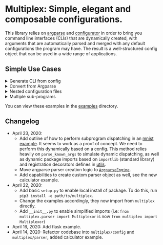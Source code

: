 # Multiplex: Simple, elegant and composable configurations.

This library relies on [argparse](https://docs.python.org/3.8/library/argparse.html) 
and [configurator](https://configurator.readthedocs.io/en/latest/index.html) in order to 
bring you command line interfaces (CLIs) that are dynamically created, with arguments that are 
automatically parsed and merged with any default configurations the program may have. The result 
is a well-structured config object that can be used in a wide range of applications.

## Simple Use Cases

<details>
<summary>Generate CLI from config</summary>
<p>

If you already use a configuration object (dict, string, a yaml file or otherwise), 
you can generate a simple CLI from it. Here's a simple example using flask:

```python
from flask import Flask
from multiplex import Multiplexor

app = Flask(__name__)

m = Multiplexor(dict(app.config))
args = m.get_conf()
app.config.update(args.data)
```

This takes flask's default config, exposes a corresponding CLI that 
let's you override any parameters and then updates these defaults. 
Here's the generated CLI:

```
multiplex\examples> python3 server.py -h
usage: server.py [-h] [--ENV] [--DEBUG] [--TESTING] [--PROPAGATE_EXCEPTIONS]
                 [--PRESERVE_CONTEXT_ON_EXCEPTION] [--SECRET_KEY]
                 [--PERMANENT_SESSION_LIFETIME] [--USE_X_SENDFILE]
                 [--SERVER_NAME] [--APPLICATION_ROOT] [--SESSION_COOKIE_NAME]
                 [--SESSION_COOKIE_DOMAIN] [--SESSION_COOKIE_PATH]
                 [--SESSION_COOKIE_HTTPONLY] [--SESSION_COOKIE_SECURE]
                 [--SESSION_COOKIE_SAMESITE] [--SESSION_REFRESH_EACH_REQUEST]
                 [--MAX_CONTENT_LENGTH] [--SEND_FILE_MAX_AGE_DEFAULT]
                 [--TRAP_BAD_REQUEST_ERRORS] [--TRAP_HTTP_EXCEPTIONS]
                 [--EXPLAIN_TEMPLATE_LOADING] [--PREFERRED_URL_SCHEME]
                 [--JSON_AS_ASCII] [--JSON_SORT_KEYS]
                 [--JSONIFY_PRETTYPRINT_REGULAR] [--JSONIFY_MIMETYPE]
                 [--TEMPLATES_AUTO_RELOAD] [--MAX_COOKIE_SIZE]

optional arguments:
  -h, --help            show this help message and exit

default parameters:
  --ENV                 default is 'production'
  --DEBUG               default is False
  --TESTING             default is False
  --PROPAGATE_EXCEPTIONS
                        default is None
  --PRESERVE_CONTEXT_ON_EXCEPTION
                        default is None
  --SECRET_KEY          default is None
  --PERMANENT_SESSION_LIFETIME
                        default is datetime.timedelta(days=31)
  --USE_X_SENDFILE      default is False
  --SERVER_NAME         default is None
  --APPLICATION_ROOT    default is '/'
  --SESSION_COOKIE_NAME
                        default is 'session'
  --SESSION_COOKIE_DOMAIN
                        default is None
  --SESSION_COOKIE_PATH
                        default is None
  --SESSION_COOKIE_HTTPONLY
                        default is True
  --SESSION_COOKIE_SECURE
                        default is False
  --SESSION_COOKIE_SAMESITE
                        default is None
  --SESSION_REFRESH_EACH_REQUEST
                        default is True
  --MAX_CONTENT_LENGTH
                        default is None
  --SEND_FILE_MAX_AGE_DEFAULT
                        default is datetime.timedelta(seconds=43200)
  --TRAP_BAD_REQUEST_ERRORS
                        default is None
  --TRAP_HTTP_EXCEPTIONS
                        default is False
  --EXPLAIN_TEMPLATE_LOADING
                        default is False
  --PREFERRED_URL_SCHEME
                        default is 'http'
  --JSON_AS_ASCII       default is True
  --JSON_SORT_KEYS      default is True
  --JSONIFY_PRETTYPRINT_REGULAR
                        default is False
  --JSONIFY_MIMETYPE    default is 'application/json'
  --TEMPLATES_AUTO_RELOAD
                        default is None
  --MAX_COOKIE_SIZE     default is 4093
```

The `Multiplexor` constructor can take in a path to a config file, 
a config object (that subclasses a dictionary), or a string.

</p>
</details>

<details>
<summary>Convert from Argparse</summary>
<p>

It is very common to parse arguments with python's `argparse` 
and then pass the resulting `Namespace` as a parameter to a 
function or class. 

Here's a simple example. Say you have a calculator function like so:
```python
def calculator(value1, value2, operation):
    op = getattr(operator, operation)
    result = op(value1, value2)
    print(result)
```

A typical way to run this as a CLI is to define all argparse arguments 
and run calculator like so:

```python
if __name__ == "__main__":
    parser = argparse.ArgumentParser(
        description='Simple Calculator CLI')
    parser.add_argument('operation', type=str, choices=['add', 'sub'],
                        help='what operation to perform')
    parser.add_argument('value1', type=float,
                        help='first value')
    parser.add_argument('value2', type=float,
                        help='second value')
    args = parser.parse_args()
    calculator(**vars(args))
```

_Note_: Notice that using getattr on operator might not be safe as the 
`operation` can be anything? This is fine because the `operation` is actually 
restricted to a few choices by argparse. 

With `multiplex` one can simply create a configuration 
file containing something like the following:

```yaml
argparse:
  parser:
    description: 'Simple Calculator CLI'
  arguments:
    - name_or_flags: operation
      choices: [add, sub]
      help: 'what operation to perform'
    - name_or_flags: value1
      type: float
      help: 'first value'
    - name_or_flags: value2
      type: float
      help: 'second value'

```

And replace the whole argparse CLI creation with an automated one:

```python
if __name__ == "__main__":
    from multiplex import Multiplexor

    m = Multiplexor('calculator.yaml')
    args = m.get_conf()
    calculator(**args.data)
```

With this in place, it is now much easier to extend the functionality of 
your calculator application, as any config changes will be mirrored in the CLI.
To add more operations, like say, multiplication and modulus, we can simply
change one line in `calculator.yaml`:

```yaml
choices: [add, sub, mul, mod]
```

</p>
</details>

<details>
<summary>Nested configuration files</summary>
<p>
More to come!
</p>
</details>

<details>
<summary>Multiple sub-programs</summary>
<p>
More to come!
</p>
</details>


You can view these examples in the [examples](examples) directory.  

## Changelog

* April 23, 2020:
    * Add outline of how to perform subprogram dispatching in an [mnist example](examples/mnist/mnist.py).
    It seems to work as a proof of concept. We need to perform this dynamically based on a config. This 
    method relies heavily on `parse_known_args` to simulate dynamic dispatching, as well 
    as dynamic package imports based on `importlib` (standard library) and registration 
    decorators defines in [utils](multiplex/utils.py).
    * Move argparse parser creation logic to [`ArgparseEngine`](multiplex/engines.py).
    * Add capabilities to create custom parser object as well, see the new calculator example.
* April 22, 2020: 
    * Add basic `setup.py` to enable local install of package. 
    To do this, run `pip3 install -e path/to/multiplex`. 
    * Change the examples accordingly, they now import from `multiplex` directly. 
    * Add `__init__.py` to enable simplified imports
(i.e: `from multiplex.parser import Multiplexor` is now `from multiplex import Multiplexor`) 
* April 16, 2020: Add flask example.
* April 14, 2020: Refactor codebase into `multiplex/config` and `multiplex/parser`, added calculator example.
